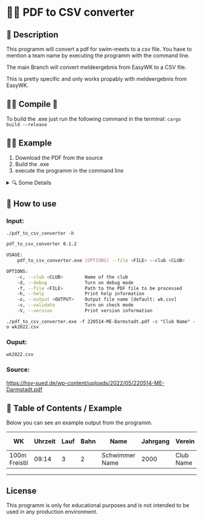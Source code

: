 # 🏊‍♂️ PDF to CSV converter


## 📌 Description
This programm will convert a pdf for swim-meets to a csv file.
You have to mention a team name by executing the programm with the command line.

The main Branch will convert meldeergebnis from EasyWK to a CSV file.

This is pretty specific and only works propably with meldeergebnis from EasyWK.


## 👨‍💻 Compile 🦀
To build the .exe just run the following command in the terminal:
`cargo build --release`


## 🤷‍♂️ Example
1. Download the PDF from the source
2. Build the .exe
3. execute the programm in the command line

<details>
  <summary>🔍 Some Details</summary>
  
  `Wettkampf` have to look like one of the following in order to get parsed correctly:
  
  ```txt
  Wettkampf 56 - 200m Freistil männlich
  noch Wettkampf 56 - 200m Freistil männlich
  ```

  The headline from a `Lauf` have to look like the following example in order to get parsed correctly:
  
  ```txt
  Lauf 5/12 (ca. 18:52 Uhr)
  ```

  The following Block shows how a `Bahn` can look like to get parsed correctly for junior and master:
  
  #### 👦👧 Junior
  ```txt
    Bahn 1
    Bahn 2 Elias Lastname  2007 Swim-Team 02:24,19
    Bahn 3 Francesco Lastname  2008 Swim-Team 02:22,53
    Bahn 4 Maximilian Lastname  2006 Swim-Team 02:21,48
    Bahn 5 Luis Lastname  2008 Swim-Team 02:22,13
    Bahn 6 Marcell Lastname  2008 Swim-Team 02:22,94
    Bahn 7
    Bahn 8 Jona Lastname  2007 Swim-Team 02:25,13
  ```
  #### 👵🧓 Master
  ```txt
  Bahn 1 Linda Lastname  1983/AK 35 Swim-Team 01:15,00
  Bahn 2 Danae Lastname  1989/AK 30 Swim-Team 01:19,00
  Bahn 3 Birte Lastname  1989/AK 30 Swim-Team 01:20,00
  Bahn 4 Karin Lastname  1995/AK 25 Swim-Team 01:06,10
  Bahn 5 Vanessa Lastname  1997/AK 25 Swim-Team 01:14,96
  Bahn 6 Antonia Lastname  2001/AK 20 Swim-Team 1873  01:19,37
  Bahn 7 Sarah Lastname  2002/AK 20 Swim-Team 1873  01:26,93
  Bahn 8
  ```    
  
</details>


## 👀 How to use

### Input:
`./pdf_to_csv_converter -h`
```sh
pdf_to_csv_converter 0.1.2

USAGE:
    pdf_to_csv_converter.exe [OPTIONS] --file <FILE> --club <CLUB>

OPTIONS:
    -c, --club <CLUB>        Name of the club
    -d, --debug              Turn on debug mode
    -f, --file <FILE>        Path to the PDF file to be processed 
    -h, --help               Print help information
    -o, --output <OUTPUT>    Output file name [default: wk.csv]   
    -v, --validate           Turn on check mode
    -V, --version            Print version information
```

`./pdf_to_csv_converter.exe -f 220514-ME-Darmstadt.pdf -c "Club Name" -o wk2022.csv`


### Ouput:
`wk2022.csv`

### Source:
https://hsv-sued.de/wp-content/uploads/2022/05/220514-ME-Darmstadt.pdf


## 📄 Table of Contents / Example

Below you can see an example output from the programm.

|WK|Uhrzeit|Lauf|Bahn|Name|Jahrgang|Verein|Zeit|Split 1|Split 2|Split 3|Split 4|Split 5|Split 6|Split 7|Split 8|
|---|---|---|---|---|---|---|---|---|---|---|---|---|---|---|---|
|100m Freistil|09:14|3|2|Schwimmer Name|2000|Club Name|01:43,94||||||||

---

## License

This programm is only for educational purposes and is not intended to be used in any production environment.

